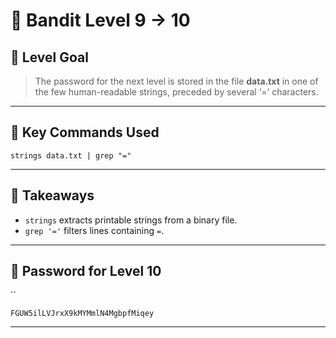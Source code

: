 # 🧭 Bandit Level 9 → 10

## 🎯 Level Goal
> The password for the next level is stored in the file **data.txt** in one of the few human-readable strings, preceded by several ‘=’ characters.

---
## 📂 Key Commands Used

```
strings data.txt | grep "="
```

---
## 🧠 Takeaways

- `strings` extracts printable strings from a binary file.
- `grep '='` filters lines containing `=`.

---
## 🔐 Password for Level 10
``
```
FGUW5ilLVJrxX9kMYMmlN4MgbpfMiqey
```

---